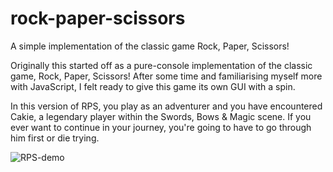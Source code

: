 # rock-paper-scissors
A simple implementation of the classic game Rock, Paper, Scissors!

Originally this started off as a pure-console implementation of the classic game, Rock, Paper, Scissors! After some time and familiarising myself more with JavaScript, I felt ready to give this game its own GUI with a spin.

In this version of RPS, you play as an adventurer and you have encountered Cakie, a legendary player within the Swords, Bows & Magic scene. If you ever want to continue in your journey, you're going to have to go through him first or die trying.

![RPS-demo](https://user-images.githubusercontent.com/97433296/168410102-6082d4d2-7466-4e05-b0b0-d9917c609183.gif)
